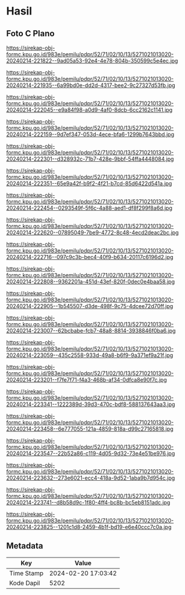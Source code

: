 # Hasil

## Foto C Plano

https://sirekap-obj-formc.kpu.go.id/983e/pemilu/pdpr/52/71/02/10/13/5271021013020-20240214-221822--9ad05a53-92e4-4e78-804b-350599c5e4ec.jpg

https://sirekap-obj-formc.kpu.go.id/983e/pemilu/pdpr/52/71/02/10/13/5271021013020-20240214-221935--6a99bd0e-dd2d-4317-bee2-9c27327d53fb.jpg

https://sirekap-obj-formc.kpu.go.id/983e/pemilu/pdpr/52/71/02/10/13/5271021013020-20240214-222045--e9a84f98-a0d9-4af0-8dcb-6cc2162c1141.jpg

https://sirekap-obj-formc.kpu.go.id/983e/pemilu/pdpr/52/71/02/10/13/5271021013020-20240214-222159--9d7ef347-053d-4ece-bfa6-1299b7643bbd.jpg

https://sirekap-obj-formc.kpu.go.id/983e/pemilu/pdpr/52/71/02/10/13/5271021013020-20240214-222301--d328932c-71b7-428e-9bbf-54ffa4448084.jpg

https://sirekap-obj-formc.kpu.go.id/983e/pemilu/pdpr/52/71/02/10/13/5271021013020-20240214-222351--65e9a42f-b9f2-4f21-b7cd-85d6422d541a.jpg

https://sirekap-obj-formc.kpu.go.id/983e/pemilu/pdpr/52/71/02/10/13/5271021013020-20240214-222454--0293549f-5f6c-4a88-aed1-df8f299f8a6d.jpg

https://sirekap-obj-formc.kpu.go.id/983e/pemilu/pdpr/52/71/02/10/13/5271021013020-20240214-222620--07895049-7be9-4772-8c48-4ecd2deac2bc.jpg

https://sirekap-obj-formc.kpu.go.id/983e/pemilu/pdpr/52/71/02/10/13/5271021013020-20240214-222716--097c9c3b-bec4-40f9-b634-20117c6196d2.jpg

https://sirekap-obj-formc.kpu.go.id/983e/pemilu/pdpr/52/71/02/10/13/5271021013020-20240214-222808--9362201a-451d-43ef-820f-0dec0e4baa58.jpg

https://sirekap-obj-formc.kpu.go.id/983e/pemilu/pdpr/52/71/02/10/13/5271021013020-20240214-222905--1b545507-d3de-498f-9c75-4dcee72d70ff.jpg

https://sirekap-obj-formc.kpu.go.id/983e/pemilu/pdpr/52/71/02/10/13/5271021013020-20240214-223007--62bcbabe-fcb7-48a8-8814-3938846f0ba6.jpg

https://sirekap-obj-formc.kpu.go.id/983e/pemilu/pdpr/52/71/02/10/13/5271021013020-20240214-223059--435c2558-933d-49a8-b6f9-9a371ef9a21f.jpg

https://sirekap-obj-formc.kpu.go.id/983e/pemilu/pdpr/52/71/02/10/13/5271021013020-20240214-223201--f7fe7f71-f4a3-468b-af34-0dfca8e90f7c.jpg

https://sirekap-obj-formc.kpu.go.id/983e/pemilu/pdpr/52/71/02/10/13/5271021013020-20240214-223341--1222389d-39d3-470c-bdf8-588137643aa3.jpg

https://sirekap-obj-formc.kpu.go.id/983e/pemilu/pdpr/52/71/02/10/13/5271021013020-20240214-223458--6e777055-121a-4859-818a-d99c27165818.jpg

https://sirekap-obj-formc.kpu.go.id/983e/pemilu/pdpr/52/71/02/10/13/5271021013020-20240214-223547--22b52a86-c119-4d05-9d32-73e4e51be976.jpg

https://sirekap-obj-formc.kpu.go.id/983e/pemilu/pdpr/52/71/02/10/13/5271021013020-20240214-223632--273e6021-ecc4-418a-9d52-1aba9b7d954c.jpg

https://sirekap-obj-formc.kpu.go.id/983e/pemilu/pdpr/52/71/02/10/13/5271021013020-20240214-223741--d8b58d9c-1f80-4ff4-bc8b-bc5eb8151adc.jpg

https://sirekap-obj-formc.kpu.go.id/983e/pemilu/pdpr/52/71/02/10/13/5271021013020-20240214-223825--1201c1d8-2459-4b1f-bd19-e6e40ccc7c0a.jpg


## Metadata

| Key        | Value               |
| ---------- | ------------------- |
| Time Stamp | 2024-02-20 17:03:42 |
| Kode Dapil | 5202                |



